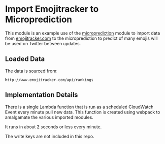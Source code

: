 # Import Emojitracker to Microprediction

This module is an example use of the [microprediction](https://www.npmjs.com/package/microprediction)
module to import data from [emojitracker.com](https://emojitracker.com) to the microprediction to
predict of many emojis will be used on Twitter between updates.

## Loaded Data

The data is sourced from:

`http://www.emojitracker.com/api/rankings`

## Implementation Details

There is a single Lambda function that is run as a scheduled
CloudWatch Event every minute pull new data. This function
is created using webpack to amalgamate the various imported modules.

It runs in about 2 seconds or less every minute.

The write keys are not included in this repo.
